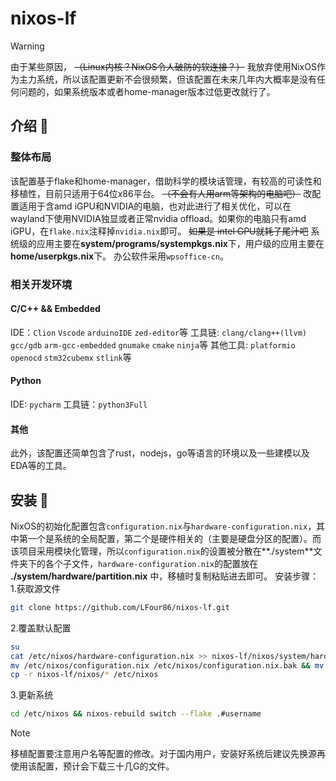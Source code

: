 # nixos-lf
> [!WARNING]
>由于某些原因， ~~（Linux内核？NixOS令人破防的软连接？）~~ 我放弃使用NixOS作为主力系统，所以该配置更新不会很频繁，但该配置在未来几年内大概率是没有任何问题的，如果系统版本或者home-manager版本过低更改就行了。

## 介绍 🚀
### 整体布局
  该配置基于flake和home-manager，借助科学的模块话管理，有较高的可读性和移植性，目前只适用于64位x86平台。 ~~（不会有人用arm等架构的电脑吧）~~ 
  改配置适用于含amd iGPU和NVIDIA的电脑，也对此进行了相关优化，可以在wayland下使用NVIDIA独显或者正常nvidia offload。如果你的电脑只有amd iGPU，在`flake.nix`注释掉`nvidia.nix`即可。 ~~如果是 intel GPU就耗子尾汁吧~~
  系统级的应用主要在**system/programs/systempkgs.nix**下，用户级的应用主要在**home/userpkgs.nix**下。
  办公软件采用`wpsoffice-cn`。
### 相关开发环境
#### C/C++ && Embedded
IDE：`Clion` `Vscode` `arduinoIDE` `zed-editor`等
工具链: `clang/clang++(llvm)` `gcc/gdb` `arm-gcc-embedded` `gnumake` `cmake` `ninja`等
其他工具: `platformio` `openocd` `stm32cubemx` `stlink`等  

#### Python
IDE: `pycharm`
工具链：`python3Full`

#### 其他
此外，该配置还简单包含了rust，nodejs，go等语言的环境以及一些建模以及EDA等的工具。

## 安装 🧷
  NixOS的初始化配置包含`configuration.nix`与`hardware-configuration.nix`，其中第一个是系统的全局配置，第二个是硬件相关的（主要是硬盘分区的配置）。而该项目采用模块化管理，所以`configuration.nix`的设置被分散在**./system**文件夹下的各个子文件，`hardware-configuration.nix`的配置放在 **./system/hardware/partition.nix** 中，移植时复制粘贴进去即可。
安装步骤：
1.获取源文件
``` bash 
git clone https://github.com/LFour86/nixos-lf.git
```
2.覆盖默认配置
``` bash
su
cat /etc/nixos/hardware-configuration.nix >> nixos-lf/nixos/system/hardware/partition.nix
mv /etc/nixos/configuration.nix /etc/nixos/configuration.nix.bak && mv /etc/nixos/hardware-configuration.nix /etc/nixos/hardware-configuration.nix.bak
cp -r nixos-lf/nixos/* /etc/nixos
``` 
3.更新系统
``` bash
cd /etc/nixos && nixos-rebuild switch --flake .#username
```
> [!NOTE]
> 移植配置要注意用户名等配置的修改。对于国内用户，安装好系统后建议先换源再使用该配置，预计会下载三十几G的文件。
